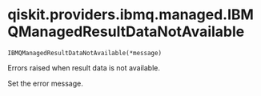 # qiskit.providers.ibmq.managed.IBMQManagedResultDataNotAvailable

<span id="undefined" />

`IBMQManagedResultDataNotAvailable(*message)`

Errors raised when result data is not available.

Set the error message.
